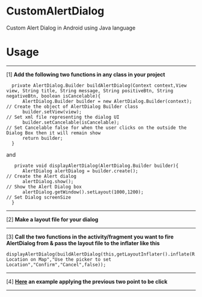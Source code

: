 # CustomAlertDialog
Custom Alert Dialog in Android using Java language

# **Usage** 
***
[1] **Add the following two functions in any class in your project** 

      private AlertDialog.Builder buildAlertDialog(Context context,View view, String title, String message, String positiveBtn, String negativeBtn, boolean isCancelable){
          AlertDialog.Builder builder = new AlertDialog.Builder(context);                  // Create the object of AlertDialog Builder class
          builder.setView(view);                                                           // Set xml file representing the dialog UI
          builder.setCancelable(isCancelable);                                             // Set Cancelable false for when the user clicks on the outside the Dialog Box then it will remain show
          return builder;
      }
    
and 

       private void displayAlertDialog(AlertDialog.Builder builder){
          AlertDialog alertDialog = builder.create();                                      // Create the Alert dialog
          alertDialog.show();                                                              // Show the Alert Dialog box
          alertDialog.getWindow().setLayout(1000,1200);                        // Set Dialog screenSize
      }
***
[2] **Make a layout file for your dialog**
***
[3] **Call the two functions in the activity/fragment you want to fire AlertDialog from & pass the layout file to the inflater like this**

    displayAlertDialog(buildAlertDialog(this,getLayoutInflater().inflate(R.layout.layout_dialog,null),"Set Location on Map","Use the picker to set Location","Confirm","Cancel",false));
***
[4] **[Here](https://github.com/mossssama/CustomAlertDialog/blob/main/CustomAlertDialog/app/src/main/java/com/example/dialogmap/MainActivity.java) an example applying the previous two point to be click** 
***
